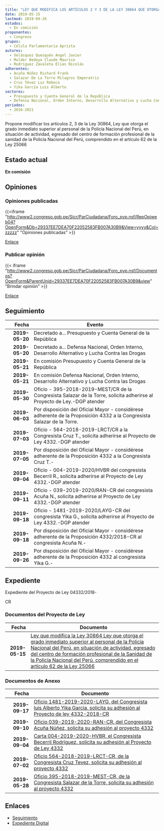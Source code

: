 ```yaml
---
title: "LEY QUE MODIFICA LOS ARTÍCULOS 2 Y 3 DE LA LEY 30864 QUE OTORGA EL GRADO INMEDIATO SUPERIOR A LOS OFICIALES DE SERVICIOS PNP EGRESADOS DEL CENTRO DE FORMACIÓN PROFESIONAL DE LA SANIDAD DE LA PNP"
date: 2019-05-15
lastmod: 2019-09-26
estados: 
  - En comisión
proponentes: 
  - Congreso
grupos: 
  - Célula Parlamentaria Aprista
autores: 
  - Velásquez Quesquén Angel Javier
  - Mulder Bedoya Claude Maurice
  - Rodríguez Zavaleta Elías Nicolás
adherentes: 
  - Acuña Núñez Richard Frank
  - Salazar De La Torre Milagros Emperatriz
  - Cruz Tévez Luz Rebeca
  - Yika García Luis Alberto
sectores: 
  - Presupuesto y Cuenta General de la República
  - Defensa Nacional, Orden Interno, Desarrollo Alternativo y Lucha Contra las Drogas
periodos: 
  - 2016-2021
---
```


Propone modificar los artículos 2, 3 de la Ley 30864, Ley que otorga el grado inmediato superior al personal de la Policía Nacional del Perú, en situación de actividad, egresado del centro de formación profesional de la sanidad de la Policía Nacional del Perú, comprendido en el artículo 62 de la Ley 25066


## Estado actual

**En comisión**

## Opiniones

### Opiniones publicadas

{{<iframe "http://www2.congreso.gob.pe/Sicr/ParCiudadana/Foro_pvp.nsf/RepOpiweb04?OpenForm&Db=29337EE7DEA70F22052583FB007A30B9&View=yyyy&Col=zzzzz" "Opiniones publicadas" >}}

[Enlace](http://www2.congreso.gob.pe/Sicr/ParCiudadana/Foro_pvp.nsf/RepOpiweb04?OpenForm&Db=29337EE7DEA70F22052583FB007A30B9&View=yyyy&Col=zzzzz)
### Publicar opinión

{{< iframe "http://www2.congreso.gob.pe/Sicr/ParCiudadana/Foro_pvp.nsf/Documentos?OpenForm&ParentUnid=29337EE7DEA70F22052583FB007A30B9&view" "Brindar opinión" >}}

[Enlace](http://www2.congreso.gob.pe/Sicr/ParCiudadana/Foro_pvp.nsf/Documentos?OpenForm&ParentUnid=29337EE7DEA70F22052583FB007A30B9&view)

## Seguimiento

| Fecha | Evento |
|------:|--------|
| **2019-05-20** | Decretado a... Presupuesto y Cuenta General de la República|
| **2019-05-20** | Decretado a... Defensa Nacional, Orden Interno, Desarrollo Alternativo y Lucha Contra las Drogas|
| **2019-05-21** | En comisión Presupuesto y Cuenta General de la República|
| **2019-05-21** | En comisión Defensa Nacional, Orden Interno, Desarrollo Alternativo y Lucha Contra las Drogas|
| **2019-05-30** | Oficio - 395-2018-2019-MEST/CR de la Congresista Salazar de la Torre, solicita adherirse al Proyecto de Ley.-DGP atender|
| **2019-06-03** | Por disposición del Oficial Mayor - considérese adherente de la Proposición 4332 a la Congresista Salazar de la Torre.|
| **2019-07-03** | Oficio - 564-2018-2019-LRCT/CR a la Congresista Cruz T., solicita adherirse al Proyecto de Ley 4332.-DGP atender|
| **2019-07-05** | Por disposición del Oficial Mayor - considérese adherente de la Proposición 4332 a la Congresista Cruz T.-|
| **2019-09-04** | Oficio - 004-2019-2020/HVBR del congresista Becerril R., solicita adherirse al Proyecto de Ley 4332.-DGP atender|
| **2019-09-11** | Oficio - 039-2019-2020/RAN-CR del congresista Acuña N., solicita adherirse al Proyecto de Ley 4332.-DGP atender|
| **2019-09-18** | Oficio - 1481-2019-2020/LAYG-CR del congresista Yika G., solicita adherirse al Proyecto de Ley 4332.-DGP atender|
| **2019-09-18** | Por disposición del Oficial Mayor - considérese adherente de la Proposición 4332/2018-CR al congresista Acuña N.-|
| **2019-09-26** | Por disposición del Oficial Mayor - considérese adherente de la Proposición 4332 al congresista Yika G.-|


## Expediente

Expediente del Proyecto de Ley 04332/2018-

CR


### Documentos del Proyecto de Ley

| Fecha | Documento |
|------:|--------|
| **2019-05-15** | [Ley que modifica la Ley 30864 Ley que otorga el grado inmediato superior al personal de la Policía Nacional del Perú, en situación de actividad, egresado del centro de formación profesional de la Sanidad de la Policía Nacional del Perú, comprendido en el artículo 62 de la Ley 25066](http://www.leyes.congreso.gob.pe/Documentos/2016_2021/Proyectos_de_Ley_y_de_Resoluciones_Legislativas/PL0433220190515.pdf) |

### Documentos de Anexo

| Fecha | Documento |
|------:|--------|
| **2019-09-17** | [Oficio 1481-2019-2020-LAYG, del Congresista luis Alberto Yika Garcia, solicita su adhesión al Proyecto de ley 4332-2018-CR](http://www.leyes.congreso.gob.pe/Documentos/2016_2021/Adhesiones/Proyectos_de_Ley/OFICIO-1481-2019-2020-LAYG-CR.pdf) |
| **2019-09-10** | [Oficio 039-2019-2020-RAN-CR, del Congresista Acuña Núñez, solicita su adhesión al proyecto 4332](http://www.leyes.congreso.gob.pe/Documentos/2016_2021/Adhesiones/Proyectos_de_Ley/OFICIO-039-2019-2020-RAN-CR.pdf) |
| **2019-09-04** | [Carta 004-2019-2020-HVBR, el Congresista Becerril Rodríguez, solicita su adhesión al Proyecto de Ley 4332](http://www.leyes.congreso.gob.pe/Documentos/2016_2021/Adhesiones/Proyectos_de_Ley/CARTA-004-2019-2020-HVBR.pdf) |
| **2019-07-02** | [Oficio 564-2018-2019-LRCT-CR, de la Congresista Cruz Tevez, solicita su adhesión al proyecto 4332](http://www.leyes.congreso.gob.pe/Documentos/2016_2021/Adhesiones/Proyectos_de_Ley/OFICIO-564-2018-2019-LRCT-CR.pdf) |
| **2019-05-28** | [Oficio 395-2018-2019-MEST-CR, de la Congresista Salazar de la Torre, solicita su adhesión al proyecto 4332](http://www.leyes.congreso.gob.pe/Documentos/2016_2021/Adhesiones/Proyectos_de_Ley/OFICIO-395-2018-2019-MEST-CR.pdf) |

## Enlaces 

- [Seguimiento](http://www2.congreso.gob.pe/Sicr/TraDocEstProc/CLProLey2016.nsf/f7fff46988ca05b1052578e100829cc7/b6be6b315edf225c052583fb00815f5e?OpenDocument)
- [Expediente Digital](http://www2.congreso.gob.pe/Sicr/TraDocEstProc/CLProLey2016.nsf/f7fff46988ca05b1052578e100829cc7/b6be6b315edf225c052583fb00815f5e?OpenDocument&Click=05257FB7005EB655.eb71d0cf91d8294e05256cdf006b5706/$Body/0.1C6C)
